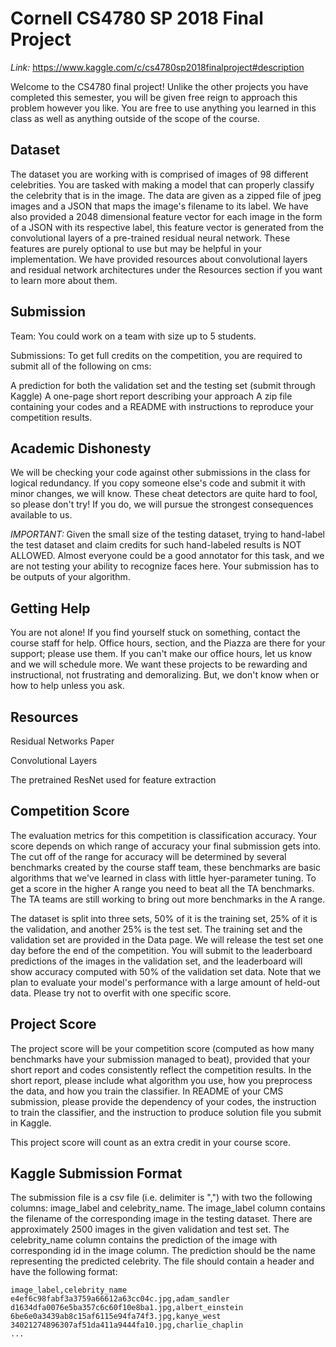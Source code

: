 # Cornell CS4780 SP 2018 Final Project
*Link:* https://www.kaggle.com/c/cs4780sp2018finalproject#description

Welcome to the CS4780 final project! Unlike the other projects you have completed this semester, you will be given free reign to approach this problem however you like. You are free to use anything you learned in this class as well as anything outside of the scope of the course.

## Dataset
The dataset you are working with is comprised of images of 98 different celebrities. You are tasked with making a model that can properly classify the celebrity that is in the image. The data are given as a zipped file of jpeg images and a JSON that maps the image's filename to its label. We have also provided a 2048 dimensional feature vector for each image in the form of a JSON with its respective label, this feature vector is generated from the convolutional layers of a pre-trained residual neural network. These features are purely optional to use but may be helpful in your implementation. We have provided resources about convolutional layers and residual network architectures under the Resources section if you want to learn more about them.

## Submission
Team: You could work on a team with size up to 5 students.

Submissions: To get full credits on the competition, you are required to submit all of the following on cms:

A prediction for both the validation set and the testing set (submit through Kaggle)
A one-page short report describing your approach
A zip file containing your codes and a README with instructions to reproduce your competition results.

## Academic Dishonesty
We will be checking your code against other submissions in the class for logical redundancy. If you copy someone else's code and submit it with minor changes, we will know. These cheat detectors are quite hard to fool, so please don't try! If you do, we will pursue the strongest consequences available to us.

*IMPORTANT:* Given the small size of the testing dataset, trying to hand-label the test dataset and claim credits for such hand-labeled results is NOT ALLOWED. Almost everyone could be a good annotator for this task, and we are not testing your ability to recognize faces here. Your submission has to be outputs of your algorithm.

## Getting Help
You are not alone! If you find yourself stuck on something, contact the course staff for help. Office hours, section, and the Piazza are there for your support; please use them. If you can't make our office hours, let us know and we will schedule more. We want these projects to be rewarding and instructional, not frustrating and demoralizing. But, we don't know when or how to help unless you ask.

## Resources
Residual Networks Paper

Convolutional Layers

The pretrained ResNet used for feature extraction

## Competition Score
The evaluation metrics for this competition is classification accuracy. Your score depends on which range of accuracy your final submission gets into. The cut off of the range for accuracy will be determined by several benchmarks created by the course staff team, these benchmarks are basic algorithms that we've learned in class with little hyer-parameter tuning. To get a score in the higher A range you need to beat all the TA benchmarks. The TA teams are still working to bring out more benchmarks in the A range.

The dataset is split into three sets, 50% of it is the training set, 25% of it is the validation, and another 25% is the test set. The training set and the validation set are provided in the Data page. We will release the test set one day before the end of the competition. You will submit to the leaderboard predictions of the images in the validation set, and the leaderboard will show accuracy computed with 50% of the validation set data. Note that we plan to evaluate your model's performance with a large amount of held-out data. Please try not to overfit with one specific score.

## Project Score
The project score will be your competition score (computed as how many benchmarks have your submission managed to beat), provided that your short report and codes consistently reflect the competition results. In the short report, please include what algorithm you use, how you preprocess the data, and how you train the classifier. In README of your CMS submission, please provide the dependency of your codes, the instruction to train the classifier, and the instruction to produce solution file you submit in Kaggle.

This project score will count as an extra credit in your course score.

## Kaggle Submission Format
The submission file is a csv file (i.e. delimiter is ",") with two the following columns: image_label and celebrity_name. The image_label column contains the filename of the corresponding image in the testing dataset. There are approximately 2500 images in the given validation and test set. The celebrity_name column contains the prediction of the image with corresponding id in the image column. The prediction should be the name representing the predicted celebrity. The file should contain a header and have the following format:

```
image_label,celebrity_name
e4ef6c98fabf3a3759a66612a63cc04c.jpg,adam_sandler
d1634dfa0076e5ba357c6c60f10e8ba1.jpg,albert_einstein
6be6e0a3439ab8c15af6115e94fa74f3.jpg,kanye_west
34021274896307af51da411a9444fa10.jpg,charlie_chaplin
...
```


